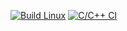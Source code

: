 [![Build Linux](https://github.com/MuthuselvamMurali/M1_PasswordManagement_Utility/actions/workflows/Build_Linux.yml/badge.svg)](https://github.com/MuthuselvamMurali/M1_PasswordManagement_Utility/actions/workflows/Build_Linux.yml)
[![C/C++ CI](https://github.com/MuthuselvamMurali/M1_PasswordManagement_Utility/actions/workflows/c-cpp.yml/badge.svg)](https://github.com/MuthuselvamMurali/M1_PasswordManagement_Utility/actions/workflows/c-cpp.yml)
